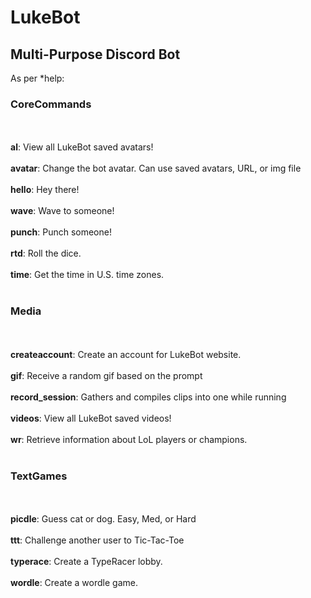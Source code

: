 <h1>LukeBot</h1>
<h2>Multi-Purpose Discord Bot</h2>

As per *help:

<h3>CoreCommands</h3><br></br>
  <b>al</b>: View all LukeBot saved avatars!<br></br>
  <b>avatar</b>: Change the bot avatar. Can use saved avatars, URL, or img file<br></br>
  <b>hello</b>: Hey there!<br></br>
  <b>wave</b>: Wave to someone!<br></br>
  <b>punch</b>: Punch someone!<br></br>
  <b>rtd</b>: Roll the dice.<br></br>
  <b>time</b>: Get the time in U.S. time zones.<br></br>
<h3>Media</h3><br></br>
  <b>createaccount</b>: Create an account for LukeBot website.<br></br>
  <b>gif</b>: Receive a random gif based on the prompt<br></br>
  <b>record_session</b>: Gathers and compiles clips into one while running<br></br>
  <b>videos</b>: View all LukeBot saved videos!<br></br>
  <b>wr</b>: Retrieve information about LoL players or champions.<br></br>
<h3>TextGames</h3><br></br>
  <b>picdle</b>: Guess cat or dog. Easy, Med, or Hard<br></br>
  <b>ttt</b>: Challenge another user to Tic-Tac-Toe<br></br>
  <b>typerace</b>: Create a TypeRacer lobby.<br></br>
  <b>wordle</b>: Create a wordle game.<br></br>
